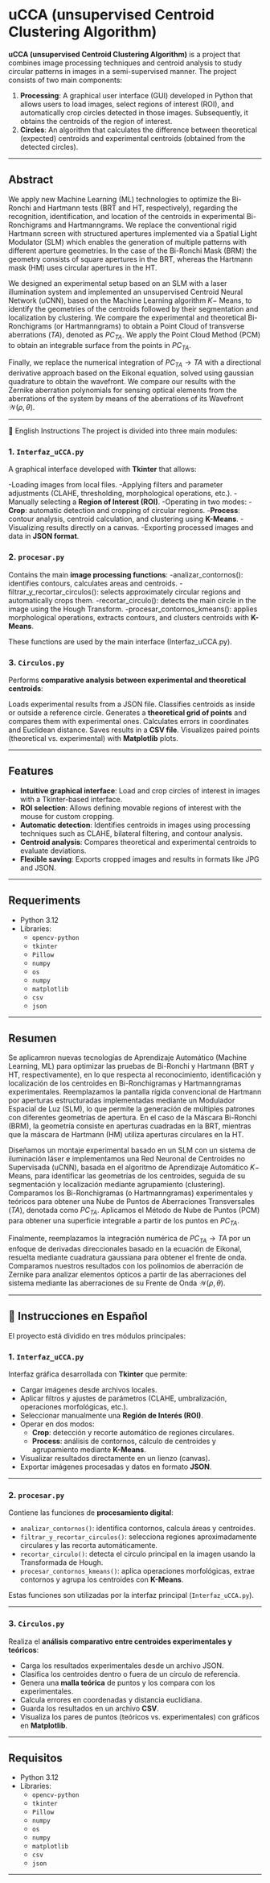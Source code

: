 # uCCA (unsupervised Centroid Clustering Algorithm)

**uCCA (unsupervised Centroid Clustering Algorithm)**  is a project that combines image processing techniques and centroid analysis to study circular patterns in images in a semi-supervised manner. The project consists of two main components:

1. **Processing**: A graphical user interface (GUI) developed in Python that allows users to load images, select regions of interest (ROI), and automatically crop circles detected in those images. Subsequently, it obtains the centroids of the region of interest.
2. **Circles**: An algorithm that calculates the difference between theoretical (expected) centroids and experimental centroids (obtained from the detected circles).
---
## Abstract

We apply new Machine Learning (ML) technologies to optimize the Bi-Ronchi and Hartmann tests (BRT and HT, respectively), regarding the recognition, identification, and location of the centroids in experimental Bi-Ronchigrams and Hartmanngrams. We replace the conventional rigid Hartmann screen with structured apertures implemented via a Spatial Light Modulator (SLM) which enables the generation of multiple patterns with different aperture geometries. In the case of the Bi-Ronchi Mask (BRM) the geometry consists of square apertures in the BRT, whereas the Hartmann mask (HM) uses circular apertures in the HT. 

We designed an experimental setup based on an SLM with a laser illumination system and implemented an unsupervised Centroid Neural Network (uCNN), based on the Machine Learning algorithm $K-$ Means, to identify the geometries of the centroids followed by their segmentation and localization by clustering. We compare the experimental and theoretical Bi-Ronchigrams (or Hartmanngrams) to obtain a Point Cloud of transverse aberrations ($TA$), denoted as $PC_{TA}$. We apply the Point Cloud Method (PCM) to obtain an integrable surface from the points in $PC_{TA}$. 

Finally, we replace the numerical integration of ${PC_{TA}} {\to} {TA}$ with a directional derivative approach based on the Eikonal equation, solved using gaussian quadrature to obtain the wavefront. We compare our results with the Zernike aberration polynomials for sensing optical elements from the aberrations of the system by means of the aberrations of its Wavefront ${\mathcal{W}} ({\rho}, {\theta})$.

---

📄 English Instructions
The project is divided into three main modules:

### 1. `Interfaz_uCCA.py`
A graphical interface developed with **Tkinter** that allows:

-Loading images from local files.
-Applying filters and parameter adjustments (CLAHE, thresholding, morphological operations, etc.).
-Manually selecting a **Region of Interest (ROI)**.
-Operating in two modes:
  -**Crop**: automatic detection and cropping of circular regions.
  -**Process**: contour analysis, centroid calculation, and clustering using **K-Means**.
-Visualizing results directly on a canvas.
-Exporting processed images and data in **JSON format**.


### 2. `procesar.py`
Contains the main **image processing functions**:
  -analizar_contornos(): identifies contours, calculates areas and centroids.
  -filtrar_y_recortar_circulos(): selects approximately circular regions and automatically crops them.
  -recortar_circulo(): detects the main circle in the image using the Hough Transform.
  -procesar_contornos_kmeans(): applies morphological operations, extracts contours, and clusters centroids with **K-Means**.

These functions are used by the main interface (Interfaz_uCCA.py).

### 3. `Circulos.py`
Performs **comparative analysis between experimental and theoretical centroids**:

Loads experimental results from a JSON file.
Classifies centroids as inside or outside a reference circle.
Generates a **theoretical grid of points** and compares them with experimental ones.
Calculates errors in coordinates and Euclidean distance.
Saves results in a **CSV file**.
Visualizes paired points (theoretical vs. experimental) with **Matplotlib** plots.

---


## Features
- **Intuitive graphical interface**: Load and crop circles of interest in images with a Tkinter-based interface.
- **ROI selection**: Allows defining movable regions of interest with the mouse for custom cropping.
- **Automatic detection**: Identifies centroids in images using processing techniques such as CLAHE, bilateral filtering, and contour analysis.
- **Centroid analysis**: Compares theoretical and experimental centroids to evaluate deviations.
- **Flexible saving**: Exports cropped images and results in formats like JPG and JSON.

---

## Requeriments
- Python 3.12
- Libraries:
  - `opencv-python` 
  - `tkinter`
  - `Pillow` 
  - `numpy`
  - `os`
  - `numpy`
  - `matplotlib`
  - `csv`
  - `json`
---
## Resumen

Se aplicamron nuevas tecnologías de Aprendizaje Automático (Machine Learning, ML) para optimizar las pruebas de Bi-Ronchi y Hartmann (BRT y HT, respectivamente), en lo que respecta al reconocimiento, identificación y localización de los centroides en Bi-Ronchigramas y Hartmanngramas experimentales. Reemplazamos la pantalla rígida convencional de Hartmann por aperturas estructuradas implementadas mediante un Modulador Espacial de Luz (SLM), lo que permite la generación de múltiples patrones con diferentes geometrías de apertura. En el caso de la Máscara Bi-Ronchi (BRM), la geometría consiste en aperturas cuadradas en la BRT, mientras que la máscara de Hartmann (HM) utiliza aperturas circulares en la HT.

Diseñamos un montaje experimental basado en un SLM con un sistema de iluminación láser e implementamos una Red Neuronal de Centroides no Supervisada (uCNN), basada en el algoritmo de Aprendizaje Automático $K-$ Means, para identificar las geometrías de los centroides, seguida de su segmentación y localización mediante agrupamiento (clustering). Comparamos los Bi-Ronchigramas (o Hartmanngramas) experimentales y teóricos para obtener una Nube de Puntos de Aberraciones Transversales ($TA$), denotada como $PC_{TA}$. Aplicamos el Método de Nube de Puntos (PCM) para obtener una superficie integrable a partir de los puntos en $PC_{TA}$.

Finalmente, reemplazamos la integración numérica de ${PC_{TA}} \to {TA}$ por un enfoque de derivadas direccionales basado en la ecuación de Eikonal, resuelta mediante cuadratura gaussiana para obtener el frente de onda. Comparamos nuestros resultados con los polinomios de aberración de Zernike para analizar elementos ópticos a partir de las aberraciones del sistema mediante las aberraciones de su Frente de Onda ${\mathcal{W}} ({\rho}, {\theta})$.

---
## 📄 Instrucciones en Español

El proyecto está dividido en tres módulos principales:

### 1. `Interfaz_uCCA.py`
Interfaz gráfica desarrollada con **Tkinter** que permite:
- Cargar imágenes desde archivos locales.  
- Aplicar filtros y ajustes de parámetros (CLAHE, umbralización, operaciones morfológicas, etc.).  
- Seleccionar manualmente una **Región de Interés (ROI)**.  
- Operar en dos modos:
  - **Crop**: detección y recorte automático de regiones circulares.
  - **Process**: análisis de contornos, cálculo de centroides y agrupamiento mediante **K-Means**.
- Visualizar resultados directamente en un lienzo (canvas).
- Exportar imágenes procesadas y datos en formato **JSON**.

---

### 2. `procesar.py`
Contiene las funciones de **procesamiento digital**:
- `analizar_contornos()`: identifica contornos, calcula áreas y centroides.  
- `filtrar_y_recortar_circulos()`: selecciona regiones aproximadamente circulares y las recorta automáticamente.  
- `recortar_circulo()`: detecta el círculo principal en la imagen usando la Transformada de Hough.  
- `procesar_contornos_kmeans()`: aplica operaciones morfológicas, extrae contornos y agrupa los centroides con **K-Means**.

Estas funciones son utilizadas por la interfaz principal (`Interfaz_uCCA.py`).

---

### 3. `Circulos.py`
Realiza el **análisis comparativo entre centroides experimentales y teóricos**:
- Carga los resultados experimentales desde un archivo JSON.  
- Clasifica los centroides dentro o fuera de un círculo de referencia.  
- Genera una **malla teórica** de puntos y los compara con los experimentales.  
- Calcula errores en coordenadas y distancia euclidiana.  
- Guarda los resultados en un archivo **CSV**.  
- Visualiza los pares de puntos (teóricos vs. experimentales) con gráficos en **Matplotlib**.

---
## Requisitos
- Python 3.12
- Libraries:
  - `opencv-python` 
  - `tkinter`
  - `Pillow` 
  - `numpy`
  - `os`
  - `numpy`
  - `matplotlib`
  - `csv`
  - `json`
---

